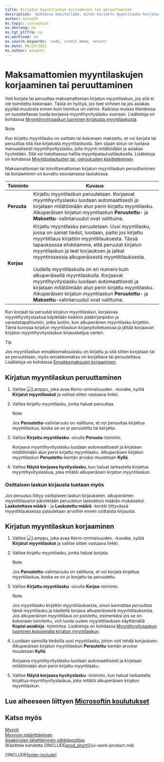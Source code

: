 ```yaml
---
title: Kirjatun myyntilaskun korjaaminen tai peruuttaminen
description: 'Aiheessa käsitellään, miten kirjattu myyntilasku korjataan, kumotaan tai peruutetaan ja miten myyntihyvityslasku kohdistetaan.'
author: SorenGP
ms.topic: conceptual
ms.devlang: na
ms.tgt_pltfrm: na
ms.workload: na
ms.search.keywords: 'undo, credit memo, return'
ms.date: 06/23/2021
ms.author: edupont
---
```

# <a name="correct-or-cancel-unpaid-sales-invoices" />Maksamattomien myyntilaskujen korjaaminen tai peruuttaminen

Voit korjata tai peruuttaa maksamattoman kirjatun myyntilaskun, jos sitä ei ole toimitettu kokonaan. Tästä on hyötyä, jos teet virheen tai jos asiakas pyytää muutosta ennen kuin toimitus on valmis. Kaikissa muissa tilanteissa on suositeltavaa luoda korjaava myyntihyvityslasku suoraan. Lisätietoja on kohdassa [Myyntihyvitysaskun luominen kirjatusta myyntilaskusta](sales-how-process-sales-returns-cancellations.md#to-create-a-sales-credit-memo-from-a-posted-sales-invoice).  

> [!NOTE]  
> Kun kirjattu myyntilasku on osittain tai kokonaan maksettu, et voi korjata tai peruuttaa sitä itse kirjatusta myyntilaskusta. Sen sijaan sinun on luotava manuaalisesti myyntihyvityslasku, jolla myynti mitätöidään ja asiakas hyvitetään. Sitä voi haluttaessa hallita myyntipalautustilauksella. Lisätietoja on kohdassa [Myyntipalautusten tai -peruutusten käsitteleminen](sales-how-process-sales-returns-cancellations.md).

Maksamattoman tai toimittamattoman kirjatun myyntilaskun peruuttaminen tai korjaaminen on kuvattu seuraavassa taulukossa.

| Toiminto | Kuvaus |
| --- | --- |
| **Peruuta** |Kirjattu myyntilaskun peruutetaan. Korjaavat myyntihyvityslasku luodaan automaattisesti ja kirjataan mitätöimään alun perin kirjattu myyntilasku. Alkuperäisen kirjatun myyntilaskun **Peruutettu**- ja **Maksettu**-valintaruudut ovat valittuina. |
| **Korjaa** |Kirjattu myyntilasku peruutetaan. Uusi myyntilasku, jossa on samat tiedot, luodaan, paitsi jos kirjattu myyntitilaus kirjattiin myyntitilauksesta. Tässä tapauksessa ehdotamme, että peruutat kirjatun myyntilaskun ja teet korjauksen ja jatkat myyntirosessia alkuperäisestä myyntitilauksesta. <br/><br/>Uudella myyntilaskulla on eri numero kuin alkuperäisellä myyntilaskulla. Korjaavat myyntihyvityslasku luodaan automaattisesti ja kirjataan mitätöimään alun perin kirjattu myyntilasku. Alkuperäisen kirjatun myyntilaskun **Peruutettu**- ja **Maksettu**-valintaruudut ovat valittuina. |

Kun korjaat tai peruutat kirjatun myyntilaskun, korjaavaa myyntihyvityslaskua käytetään kaikkiin pääkirjanpidon ja varastotapahtumiin, jotka luotiin, kun alkuperäinen myyntilasku kirjattiin. Tämä kumoaa kirjatun myyntilaskun kirjanpitotietueissa ja jättää korjaavan kirjatun myyntihyvityslaskun kirjausketjua varten.  

> [!TIP]
> Jos myyntilaskun ennakkomaksulasku on kirjattu ja sitä sitten korjataan tai se peruutetaan, myös ennakkomaksu on korjattava tai peruutettava. Lisätietoja on kohdassa [Ennakkomaksujen korjaaminen](finance-how-to-correct-prepayments.md).

## <a name="to-cancel-a-posted-sales-invoice" />Kirjatun myyntilaskun peruuttaminen

1. Valitse ![Lamppu, joka avaa Kerro-ominaisuuden.](media/ui-search/search_small.png "Kerro, mitä haluat tehdä") -kuvake, syötä **Kirjatut myyntilaskut** ja valitse sitten vastaava linkki.  
2. Valitse kirjattu myyntilasku, jonka haluat peruuttaa.

    > [!NOTE]  
    >   Jos **Peruutettu**-valintaruutu on valittuna, et voi peruuttaa kirjattua myyntilaskua, koska se on jo peruutettu tai korjattu.
3. Valitse **Kirjattu myyntilasku** -sivulla **Peruuta**-toiminto.

    Korjaava myyntihyvityslasku luodaan automaattisesti ja kirjataan mitätöimään alun perin kirjattu myyntilasku. Alkuperäisen kirjatun myyntilaskun **Peruutettu**-kentän arvoksi muutetaan **Kyllä**.
4. Valitse **Näytä korjaava hyvityslasku**, kun haluat tarkastella kirjattua myyntihyvityslaskua, joka mitätöi alkuperäisen kirjatun myyntilaskun.

### <a name="partial-invoice-posting-also-supported" />Osittaisen laskun kirjausta tuetaan myös

Jos peruutus liittyy osittaiseen laskun kirjaukseen, alkuperäinen myyntitilausrivi päivitetään peruutetun laskutetun määrän mukaiseksi. **Laskutettava määrä** - ja **Laskutettu määrä** -kentät liittyvässä myyntitilauksessa palautetaan arvoihin ennen osittaista kirjausta.

## <a name="to-correct-a-posted-sales-invoice" />Kirjatun myyntilaskun korjaaminen

1. Valitse ![Lamppu, joka avaa Kerro-ominaisuuden.](media/ui-search/search_small.png "Kerro, mitä haluat tehdä") -kuvake, syötä **Kirjatut myyntilaskut** ja valitse sitten vastaava linkki.  
2. Valitse kirjattu myyntilasku, jonka haluat korjata.

    > [!NOTE]  
    >   Jos **Peruutettu**-valintaruutu on valittuna, et voi korjata kirjattua myyntilaskua, koska se on jo korjattu tai peruutettu.
3. Valitse **Kirjattu myyntilasku** -sivulla **Korjaa**-toiminto.  

    > [!NOTE]
    > Jos myyntilasku kirjattiin myyntiilauksesta, sinun kannattaa *peruuttaa* tämä myyntilasku ja käsitellä korjaus alkuperäisestä myyntitilauksesta. Jos alkuperäinen myyntitilaus on poistettu, esimerkiksi jos se on kokonaan toimitettu, voit luoda uuden myyntitilauksen käyttämällä **Kopioi asiakirja** -toimintoa. Lisätietoja on kohdassa [Myyntihyvitysaskun luominen kopioimalla kirjatun myyntilaskun](sales-how-process-sales-returns-cancellations.md#to-create-a-sales-credit-memo-by-copying-a-posted-sales-invoice).
4. Luodaan samoilla tiedoilla uusi myyntilasku, johon voit tehdä korjauksen. Alkuperäisen kirjatun myyntilaskun **Peruutettu**-kentän arvoksi muutetaan **Kyllä**.

    Korjaava myyntihyvityslasku luodaan automaattisesti ja kirjataan mitätöimään alun perin kirjattu myyntilasku.
5. Valitse **Näytä korjaava hyvityslasku** -toiminto, kun haluat tarkastella kirjattua myyntihyvityslaskua, joka mitätöi alkuperäisen kirjatun myyntilaskun.

## <a name="see-related-microsoft-trainingtrainingmodulesship-invoice-items-dynamics--business-central" />Lue aiheeseen liittyen [Microsoftin koulutukset](/training/modules/ship-invoice-items-dynamics-365-business-central/)

## <a name="see-also" />Katso myös

[Myynti](sales-manage-sales.md)  
[Myynnin määrittäminen](sales-setup-sales.md)  
[Asiakirjojen lähettäminen sähköpostitse](ui-how-send-documents-email.md)  
[Käsittele kohdetta [!INCLUDE[prod_short](includes/prod_short.md)]](ui-work-product.md)


[!INCLUDE[footer-include](includes/footer-banner.md)]
